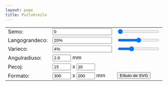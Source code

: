 ```yaml
---
layout: page
title: Puzlokreilo
---
```


<script type="text/javascript">
    // adaptita el https://gist.github.com/Draradech/35d36347312ca6d0887aa7d55f366e30

    function save(filename, data)
    {
        var blob = new Blob([data], {type: "text/csv"});
        if (window.navigator.msSaveOrOpenBlob)
        {
            window.navigator.msSaveBlob(blob, filename);
        }
        else
        {
            var elem = window.document.createElement('a');
            elem.href = window.URL.createObjectURL(blob);
            elem.download = filename;        
            document.body.appendChild(elem);
            elem.click();        
            document.body.removeChild(elem);
        }
    }

    var seed = 1;

    // pseŭdoarbitra nombro inter 0 kaj 1 uzante la sinus-funkcion
    function random() { var x = Math.sin(seed) * 10000; seed += 1; return x - Math.floor(x); }

    // arbitra nombro inter min kaj max
    function uniform(min, max) { var r = random(); return min + r * (max - min); }

    // arbitra bulea valora
    function rbool() { return random() > 0.5; }
    
    // konciza aliro de elemento per @id
    function $(id) { return document.getElementById(id); }

    // aktualigo de la kontrolelementoj
    function updateseed()     { $("_seed").value =    $("seed").value;          update(); }
    function updatetabsize()  { $("_tabsize").value = $("tabsize").value + "%"; update(); }
    function updatejitter()   { $("_jitter").value =  $("jitter").value + "%";  update(); }
    function update_seed() { 
        var val = parseFloat($("_seed").value);    
        if (!isNaN(val)) { 
            $("seed").value = val;
        }    
        updateseed(); 
    }
    function update_tabsize() { 
        var val = parseFloat($("_tabsize").value); 
        if (!isNaN(val)) { 
            $("tabsize").value = val; 
        } 
        updatetabsize(); 
    }
    function update_jitter()  { 
        var val = parseFloat($("_jitter").value);  
        if (!isNaN(val)) { 
            $("jitter").value = val; 
        }  
        updatejitter(); 
    }
    
    // generilo-parametroj / -funkcioj $

    // variabloj estas difinitaj antaŭe en generate(9 resp. parse_input()
    /*
      t = langetograndeco (tabsize)
      j = varieco (jitter)
      xn = # pecoj horizontale
      yn = # pecoj vertikale
    */
    var a, b, c, d, e, t, j, flip, xi, yi, xn, yn, vertical, offset, width, height, radius;

    function first() { 
        e = uniform(-j, j); 
        next();
    }
    function next()  { 
        var flipold = flip; 
        flip = rbool(); 
        a = (flip == flipold ? -e: e); 
        b = uniform(-j, j); 
        c = uniform(-j, j); 
        d = uniform(-j, j); 
        e = uniform(-j, j);
    }

    // la anguloj de la pecoj formas regulan rastron (s=size, o=offset)
    function sl()  { return vertical ? height / yn : width / xn; }
    function sw()  { return vertical ? width / xn : height / yn; }
    function ol()  { return offset + sl() * (vertical ? yi : xi); }
    function ow()  { return offset + sw() * (vertical ? xi : yi); }

    function l(v)  { 
        var ret = ol() + sl() * v; 
        return Math.round(ret * 100) / 100; 
    }
    function w(v)  { 
        var ret = ow() + sw() * v * (flip ? -1.0 : 1.0); 
        return Math.round(ret * 100) / 100; 
    }

    // l,w estas la du koordinatoj
    // unu egon de peco ni desegnas per 3 bezierkurboj;
    // inter punktoj 0 kaj 3 uzante kontrolpunktojn 1 kaj 2
    // poste inter punktoj 3 kaj 6 uzante kontrolpunktojn 4 kaj 5 
    // poste inter punktoj 6 kaj 9 uzante kontrolpunktojn 7 kaj 8
    // la meza kurbo estas la langeto
    function p0l() { return l(0.0); }
    function p0w() { return w(0.0); }
    function p1l() { return l(0.2); }
    function p1w() { return w(a); }
    function p2l() { return l(0.5 + b + d); }
    function p2w() { return w(-t + c); }
    function p3l() { return l(0.5 - t + b); }
    function p3w() { return w(t + c); }
    function p4l() { return l(0.5 - 2.0 * t + b - d); }
    function p4w() { return w(3.0 * t + c); }
    function p5l() { return l(0.5 + 2.0 * t + b - d); }
    function p5w() { return w(3.0 * t + c); }
    function p6l() { return l(0.5 + t + b); }
    function p6w() { return w(t + c); }
    function p7l() { return l(0.5 + b + d); }
    function p7w() { return w(-t + c); }
    function p8l() { return l(0.8); }
    function p8w() { return w(e); }
    function p9l() { return l(1.0); }
    function p9w() { return w(0.0); }
    
    function parse_input()
    {
        seed = parseInt($("seed").value);
        t = parseFloat($("tabsize").value) / 200.0;
        j = parseFloat($("jitter").value) / 100.0;
        xn = parseInt($("xn").value);
        yn = parseInt($("yn").value);
    }
    
    // pentru la horizontalajn liniojn
    function gen_dh()
    {
        var str = "";
        vertical = 0;
        
        for (yi = 1; yi < yn; ++yi) {
            xi = 0;
            first();

            // komenca punkto ĉe (p0l,pow)
            str += "M " + p0l() + "," + p0w() + " ";
            for (; xi < xn; ++xi)
            {
                // bezier-kurbo kun kontrolpunktoj (p1l,p1w), (p2l,p2w) kaj celpunkto (p3l,p3w)
                str += "C " + p1l() + " " + p1w() + " " + p2l() + " " + p2w() + " " + p3l() + " " + p3w() + " ";
                str += "C " + p4l() + " " + p4w() + " " + p5l() + " " + p5w() + " " + p6l() + " " + p6w() + " ";
                str += "C " + p7l() + " " + p7w() + " " + p8l() + " " + p8w() + " " + p9l() + " " + p9w() + " ";
                next();
            }
        }
        return str;
    }
        
    // pentru la vertikalajn liniojn
    function gen_dv()
    {
        var str = "";
        vertical = 1;
        
        for (xi = 1; xi < xn; ++xi)
        {
        yi = 0;
        first();
        str += "M " + p0w() + "," + p0l() + " ";
        for (; yi < yn; ++yi)
        {
            str += "C " + p1w() + " " + p1l() + " " + p2w() + " " + p2l() + " " + p3w() + " " + p3l() + " ";
            str += "C " + p4w() + " " + p4l() + " " + p5w() + " " + p5l() + " " + p6w() + " " + p6l() + " ";
            str += "C " + p7w() + " " + p7l() + " " + p8w() + " " + p8l() + " " + p9w() + " " + p9l() + " ";
            next();
        }
        }
        return str;
    }
        
    // pentru la kadron
    function gen_db()
    {
        var str = "";
        
        str += "M " + (offset + radius) + " " + (offset) + " ";
        str += "L " + (offset + width - radius) + " " + (offset) + " ";
        str += "A " + (radius) + " " + (radius) + " 0 0 1 " + (offset + width) + " " + (offset + radius) + " ";
        str += "L " + (offset + width) + " " + (offset + height - radius) + " ";
        str += "A " + (radius) + " " + (radius) + " 0 0 1 " + (offset + width - radius) + " " + (offset + height) + " ";
        str += "L " + (offset + radius) + " " + (offset + height) + " ";
        str += "A " + (radius) + " " + (radius) + " 0 0 1 " + (offset) + " " + (offset + height - radius) + " ";
        str += "L " + (offset) + " " + (offset + radius) + " ";
        str += "A " + (radius) + " " + (radius) + " 0 0 1 " + (offset + radius) + " " + (offset) + " ";
        return str;
    }
    
    function update()
    {
        width = parseInt($("width").value);
        height = parseInt($("height").value);
        radius = parseFloat($("radius").value);
        var ratio = 1.0 * width / height;
        if (ratio > 1.5)
        {
            radius = radius * 900 / width;
            width = 900;
            height = width / ratio;
        } else {
            radius = radius * 600 / height;
            height = 600;
            width = height * ratio;
        }
        $("puzzlecontainer").setAttribute("width", width + 11);
        $("puzzlecontainer").setAttribute("height", height + 11);
        offset = 5.5;
        parse_input();
        $("puzzlepath_h").setAttribute("d", gen_dh());
        $("puzzlepath_v").setAttribute("d", gen_dv());
        $("puzzlepath_b").setAttribute("d", gen_db());
    }
    
    function generate()
    {
        width = parseInt($("width").value);
        height = parseInt($("height").value);
        radius = parseFloat($("radius").value);
        offset = 0.0;
        parse_input();
        
        var data = "<svg xmlns=\"http://www.w3.org/2000/svg\" version=\"1.0\" ";
        data += "width=\"" + width + "mm\" height=\"" + height + "mm\" viewBox=\"0 0 " + width + " " + height + "\">";
        data += "<path fill=\"none\" stroke=\"DarkBlue\" stroke-width=\"0.1\" d=\"";
        data += gen_dh();
        data += "\"></path>";
        data += "<path fill=\"none\" stroke=\"DarkRed\" stroke-width=\"0.1\" d=\"";
        data += gen_dv();
        data += "\"></path>";
        data += "<path fill=\"none\" stroke=\"Black\" stroke-width=\"0.1\" d=\"";
        data += gen_db();
        data += "\"></path>";
        data += "</svg>";
        
        save("jigsaw.svg", data);
    }

    // helpfunkcioj
    function metu(kampo,valoro) {
        document.getElementById(kampo).textContent = valoro;
    }

    function valoro(kampo) {
        return parseInt(document.getElementById(kampo).value,10);
    }

    // preparu semon
    $('seed') = Math.random() * 10000; 
    updateseed();

</script>

   <table>
      <tr>
         <td>Semo:</td>
         <td><input id="_seed" type="text" value="0" onchange="update_seed()"/></td>
         <td><input id="seed" type="range" value="0" min="0" max="9999" step="1" onchange="updateseed()"/></td>
      </tr>
      <tr>
         <td>Langograndeco:</td>
         <td><input id="_tabsize" type="text" value="20%" onchange="update_tabsize()"/></td>
         <td><input id="tabsize" type="range" value="20" min="10" max="30" step="0.1" onchange="updatetabsize()"/></td>
      </tr>
      <tr>
         <td>Varieco:</td>
         <td><input id="_jitter" type="text" value="4%" onchange="update_jitter()"/></td>
         <td><input id="jitter" type="range" value="4" min="0" max="13" step="0.1" onchange="updatejitter()"/></td>
      </tr>
      <tr>
         <td>Angulradiuso:</td>
         <td><input id="radius" type="text" value="2.0" size="4" onchange="update()"/> mm</td>
         <td></td>
      </tr>
      <tr>
         <td>Pecoj:</td>
         <td><input id="xn" type="text" value="15" size="4" onchange="update()"/> x <input id="yn" type="text" value="10"  size="4" onchange="update()"/></td>
         <td></td>
      </tr>
      <tr>
         <td>Formato:</td>
         <td><input id="width" type="text" value="300" size="4" onchange="update()"/> x <input id="height" type="text" value="200"  size="4" onchange="update()"/> mm</td>
         <td><button onclick="generate()">Elŝuto de SVG</button></td>
      </tr>
   </table>

   <svg id="puzzlecontainer">
    <path id="puzzlepath_h" fill="none" stroke="DarkBlue"></path>
    <path id="puzzlepath_v" fill="none" stroke="DarkRed"></path>
    <path id="puzzlepath_b" fill="none" stroke="Black"></path>
   </svg>
